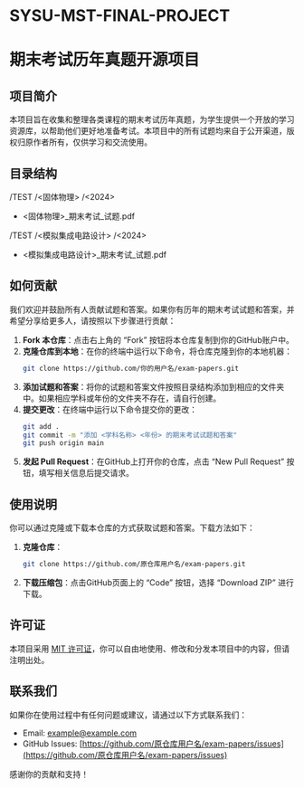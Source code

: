 # SYSU-MST-FINAL-PROJECT
# 期末考试历年真题开源项目

## 项目简介
本项目旨在收集和整理各类课程的期末考试历年真题，为学生提供一个开放的学习资源库，以帮助他们更好地准备考试。本项目中的所有试题均来自于公开渠道，版权归原作者所有，仅供学习和交流使用。

## 目录结构
/TEST
/<固体物理>
/<2024>
- <固体物理>_期末考试_试题.pdf

/TEST
/<模拟集成电路设计>
/<2024>
- <模拟集成电路设计>_期末考试_试题.pdf
## 如何贡献
我们欢迎并鼓励所有人贡献试题和答案。如果你有历年的期末考试试题和答案，并希望分享给更多人，请按照以下步骤进行贡献：

1. **Fork 本仓库**：点击右上角的 “Fork” 按钮将本仓库复制到你的GitHub账户中。
2. **克隆仓库到本地**：在你的终端中运行以下命令，将仓库克隆到你的本地机器：
    ```bash
    git clone https://github.com/你的用户名/exam-papers.git
    ```
3. **添加试题和答案**：将你的试题和答案文件按照目录结构添加到相应的文件夹中。如果相应学科或年份的文件夹不存在，请自行创建。
4. **提交更改**：在终端中运行以下命令提交你的更改：
    ```bash
    git add .
    git commit -m "添加 <学科名称> <年份> 的期末考试试题和答案"
    git push origin main
    ```
5. **发起 Pull Request**：在GitHub上打开你的仓库，点击 “New Pull Request” 按钮，填写相关信息后提交请求。

## 使用说明
你可以通过克隆或下载本仓库的方式获取试题和答案。下载方法如下：

1. **克隆仓库**：
    ```bash
    git clone https://github.com/原仓库用户名/exam-papers.git
    ```
2. **下载压缩包**：点击GitHub页面上的 “Code” 按钮，选择 “Download ZIP” 进行下载。

## 许可证
本项目采用 [MIT 许可证](LICENSE)，你可以自由地使用、修改和分发本项目中的内容，但请注明出处。

## 联系我们
如果你在使用过程中有任何问题或建议，请通过以下方式联系我们：
- Email: example@example.com
- GitHub Issues: [https://github.com/原仓库用户名/exam-papers/issues](https://github.com/原仓库用户名/exam-papers/issues)

感谢你的贡献和支持！

